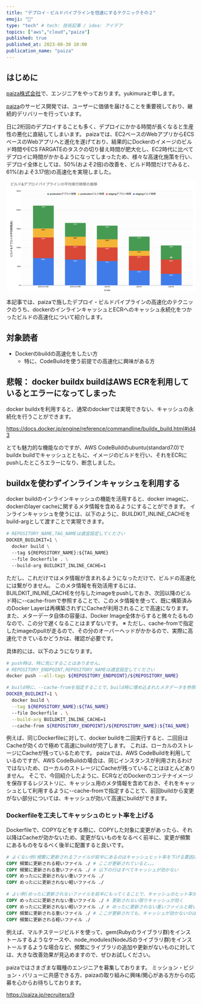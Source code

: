 ```yaml
---
title: "デプロイ・ビルドパイプラインを倍速にするテクニックその２"
emoji: "💨"
type: "tech" # tech: 技術記事 / idea: アイデア
topics: ["aws","cloud","paiza"]
published: true
published_at: 2023-08-30 10:00
publication_name: "paiza"
---
```


## はじめに

[paiza株式会社](https://www.paiza.co.jp/)で、エンジニアをやっております。yukimuraと申します。

[paiza](https://paiza.jp)のサービス開発では、ユーザーに価値を届けることを重要視しており、継続的デリバリーを行っています。

日に2桁回のデプロイすることも多く、デプロイにかかる時間が長くなると生産性の悪化に直結してしまいます。
paizaでは、EC2ベースのWebアプリからECSベースのWebアプリへと進化を遂げており、結果的にDockerのイメージのビルド時間やECS FARGATEのタスクの切り替え時間が肥大化し、EC2時代に比べてデプロイに時間がかかるようになってしまったため、様々な高速化施策を行い、デプロイ全体としては、50%(およそ2倍)の改善を、ビルド時間だけでみると、61%(およそ3.17倍)の高速化を実現しました。

![DockerStageの整理](/images/improve-codebuild-performance-1/fig1.png)

本記事では、paizaで施したデプロイ・ビルドパイプラインの高速化のテクニックのうち、dockerのインラインキャッシュとECRへのキャッシュ永続化をつかったビルドの高速化について紹介します。

## 対象読者

- Dockerのbuildの高速化をしたい方
  - 特に、CodeBuildを使う前提での高速化に興味がある方

## 悲報： docker buildx buildはAWS ECRを利用しているとエラーになってしまった

docker buildxを利用すると、通常のdockerでは実現できない、キャッシュの永続化を行うことができます。

https://docs.docker.jp/engine/reference/commandline/buildx_build.html#id43

とても魅力的な機能なのですが、AWS CodeBuildのubuntu(standard7.0)でbuildx buildでキャッシュとともに、イメージのビルドを行い、それをECRにpushしたところエラーになり、断念しました。

## buildxを使わずインラインキャッシュを利用する

docker buildのインラインキャッシュの機能を活用すると、docker imageに、dockerのlayer cacheに関するメタ情報を含めるようにすることができます。
インラインキャッシュを使うには、以下のように、BUILDKIT_INLINE_CACHEをbuild-argとして渡すことで実現できます。

```Dockerfile
# REPOSITORY_NAME,TAG_NAMEは適宜設定してください
DOCKER_BUILDKIT=1 \
  docker build \
  --tag ${REPOSITORY_NAME}:${TAG_NAME}
  --file Dockerfile . \
  --build-arg BUILDKIT_INLINE_CACHE=1
```

ただし、これだけではメタ情報が含まれるようになっただけで、ビルドの高速化には繋がりません。
このメタ情報を有効活用するには、BUILDKIT_INLINE_CACHEを付与したimageをpushしておき、次回以降のビルド時に--cache-fromで参照することで、このメタ情報を使って、既に構築済みのDocker Layerは再構築されずにCacheが利用されることで高速になります。
また、メターデータ自体の容量は、Docker Image全体からすると微々たるものなので、この分で遅くなることはまずないです。
※ ただし、cache-fromで指定したimageのpullが走るので、その分のオーバーヘッドがかかるので、実際に高速化できているかどうかは、確認が必要です。

具体的には、以下のようになります。

```sh
# push時は、特に気にすることはありません。
# REPOSITORY_ENDPOINT,REPOSITORY_NAMEは適宜設定してください
docker push --all-tags ${REPOSITORY_ENDPOINT}/${REPOSITORY_NAME}
```

```sh
# build時に、--cache-fromを指定することで、build時に埋め込まれたメタデータを参照して、変更がなければキャシュが活用されます。
DOCKER_BUILDKIT=1 \
  docker build \
  --tag ${REPOSITORY_NAME}:${TAG_NAME}
  --file Dockerfile . \
  --build-arg BUILDKIT_INLINE_CACHE=1
  --cache-from ${REPOSITORY_ENDPOINT}/${REPOSITORY_NAME}:${TAG_NAME}
```

例えば、同じDockerfileに対して、docker buildを二回実行すると、二回目はCacheが効くので極めて高速にbuildが完了します。
これは、ローカルのストレージにCacheが残っているためです。
paizaでは、AWS CodeBuildを利用しているのですが、AWS CodeBuildの場合は、同じインスタンスが利用されるわけではないため、ローカルのストレージにCacheが残っていることはほとんどありません。
そこで、今回紹介したように、ECRなどのDockerのコンテナイメージを保存するレジストリに、キャッシュ用のメタ情報を含めておき、それをキャッシュとして利用するように--cache-fromで指定することで、前回buildから変更がない部分については、キャッシュが効いて高速にbuildができます。

### Dockerfileを工夫してキャッシュのヒット率を上げる

Dockerfileで、COPYなどをする際に、COPYした対象に変更があったら、それ以降はCacheが効かないため、変更がないものをなるべく前半に、変更が頻繁にあるものをなるべく後半に配置すると良いです。

```Dockerfile
# よくない例(頻繁に更新されるファイルが前半にあるのはキャッシュヒット率を下げる要因になる)
COPY 頻繁に更新される軽いファイル ./ # ここが更新されていると。。。
COPY 頻繁に更新される重いファイル ./ # 以下の行はすべてキャッシュが効かない
COPY めったにに更新されない重いファイル ./
COPY めったにに更新されない軽いファイル ./
```

```Dockerfile
# よい例(めったに更新されないファイルを前半にもってくることで、キャッシュのヒット率が上がる)
COPY めったにに更新されない重いファイル ./ # 更新されない限りキャッシュが効く
COPY めったにに更新されない軽いファイル ./ # めったに更新されない重いファイルと軽いファイルが更新されない限りキャッシュが効く
COPY 頻繁に更新される重いファイル ./ # ここが更新されても、キャッシュが効かないのは、以下の行だけ
COPY 頻繁に更新される軽いファイル ./
```

例えば、マルチステージビルドを使って、gem(Rubyのライブラリ群)をインストールするようなケースや、node_modules(NodeJSのライブラリ群)をインストールするような場合など、頻繁にライブラリの追加や更新がないものに対しては、大きな改善効果が見込めますので、ぜひお試しください。

paizaではさまざまな職種のエンジニアを募集しております。
ミッション・ビジョン・バリューに共感できる方、paizaの取り組みに興味/関心がある方からの応募を心からお待ちしております。

https://paiza.jp/recruiters/9
